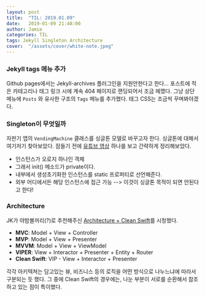 ```yaml
---
layout: post
title:  "TIL: 2019.01.09"
date:   2019-01-09 21:48:00
author: Jamie
categories: TIL
tags: Jekyll Singleton Architecture
cover:  "/assets/cover/white-note.jpeg"
---
```


### Jekyll tags 메뉴 추가

Github pages에서는 Jekyll-archives 플러그인을 지원안한다고 한다... 포스트에 적은 카테고리나 태그 링크 시에 계속 404 페이지로 랜딩되어서 조금 헤맸다. 그냥 상단 메뉴에 `Posts` 와 유사한 구조의 `Tags` 메뉴를 추가했다. 태그 CSS는 조금씩 꾸며봐야겠다.

### Singleton이 무엇일까

자판기 앱의 `VendingMachine` 클래스를 싱글톤 모델로 바꾸고자 한다. 싱글톤에 대해서 여기저기 찾아보았다. 잠들기 전에 [유튜브 영상](https://www.youtube.com/watch?v=yGjdgBXQbVQ&t=928s) 하나를 보고 간략하게 정리해보았다.

- 인스턴스가 오로지 하나인 객체
- 그래서 init() 메소드가 private이다.
- 내부에서 생성초기화한 인스턴스를 static 프로퍼티로 선언해준다.
- 외부 어디에서든 해당 인스턴스에 접근 가능 --> 이것이 싱글톤 목적이 되면 안된다고 한다!

### Architecture

 JK가 야밤볼꺼리(?)로 추천해주신 [Architecture + Clean Swift](https://tv.naver.com/v/4980400)를 시청했다. 

- **MVC**: Model + View + Controller
- **MVP**: Model + View + Presenter
- **MVVM**: Model + View + ViewModel
- **VIPER**: View + Interactor + Presenter + Entity + Router
- **Clean Swift**: VIP - View + Interactor + Presenter

각각 아키텍쳐는 담고있는 뷰, 비즈니스 등의 로직을 어떤 방식으로 나누느냐에 따라서 구분되는 듯 했다. 그 중에 Clean Swift의 경우에는, 나눈 부분이 서로를 순환해서 참조하고 있는 점이 특이했다. 